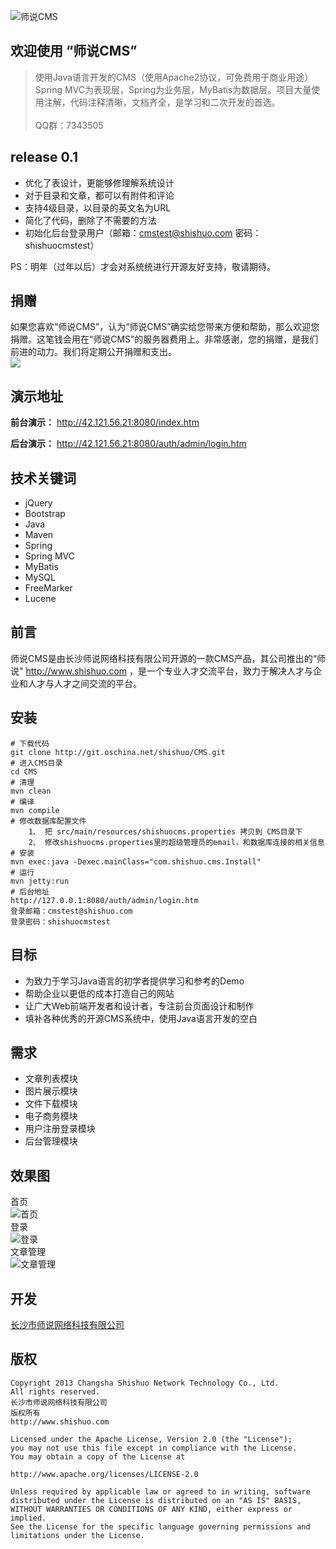 ![师说CMS](/src/main/webapp/system/images/logo.png "师说CMS")

## 欢迎使用 “师说CMS”

> 使用Java语言开发的CMS（使用Apache2协议，可免费用于商业用途）<br>
> Spring MVC为表现层，Spring为业务层，MyBatis为数据层。项目大量使用注解，代码注释清晰，文档齐全，是学习和二次开发的首选。<br>
><br>
>QQ群：7343505

## release 0.1
* 优化了表设计，更能够修理解系统设计
* 对于目录和文章，都可以有附件和评论
* 支持4级目录，以目录的英文名为URL
* 简化了代码，删除了不需要的方法
* 初始化后台登录用户（邮箱：cmstest@shishuo.com 密码：shishuocmstest）

PS：明年（过年以后）才会对系统统进行开源友好支持，敬请期待。

## 捐赠
如果您喜欢“师说CMS”，认为“师说CMS”确实给您带来方便和帮助，那么欢迎您捐赠。这笔钱会用在“师说CMS”的服务器费用上。非常感谢，您的捐赠，是我们前进的动力。我们将定期公开捐赠和支出。<br>
<a href='http://me.alipay.com/herbert'> <img src='https://img.alipay.com/sys/personalprod/style/mc/btn-index.png' /> </a>

## 演示地址

**前台演示：** http://42.121.56.21:8080/index.htm

**后台演示：** http://42.121.56.21:8080/auth/admin/login.htm

## 技术关键词
* jQuery
* Bootstrap
* Java
* Maven
* Spring
* Spring MVC
* MyBatis
* MySQL
* FreeMarker
* Lucene

## 前言

师说CMS是由长沙师说网络科技有限公司开源的一款CMS产品，其公司推出的“师说" http://www.shishuo.com ，是一个专业人才交流平台，致力于解决人才与企业和人才与人才之间交流的平台。

## 安装

	# 下载代码
	git clone http://git.oschina.net/shishuo/CMS.git
	# 进入CMS目录
	cd CMS
	# 清理
	mvn clean
	# 编译
	mvn compile
	# 修改数据库配置文件
		1、 把 src/main/resources/shishuocms.properties 拷贝到 CMS目录下
		2、 修改shishuocms.properties里的超级管理员的email，和数据库连接的相关信息
	# 安装
	mvn exec:java -Dexec.mainClass="com.shishuo.cms.Install"
	# 运行
	mvn jetty:run
	# 后台地址
	http://127.0.0.1:8080/auth/admin/login.htm
	登录邮箱：cmstest@shishuo.com
	登录密码：shishuocmstest


## 目标

 - 为致力于学习Java语言的初学者提供学习和参考的Demo 
 - 帮助企业以更低的成本打造自己的网站
 - 让广大Web前端开发者和设计者，专注前台页面设计和制作
 - 填补各种优秀的开源CMS系统中，使用Java语言开发的空白

## 需求

 - 文章列表模块
 - 图片展示模块
 - 文件下载模块
 - 电子商务模块
 - 用户注册登录模块
 - 后台管理模块
 
## 效果图
首页<br>
![首页](/doc/images/default.png "首页")<br>
登录<br>
![登录](/doc/images/login.png "登录")<br>
文章管理<br>
![文章管理](/doc/images/file.png "文章管理")

## 开发

[长沙市师说网络科技有限公司][1]

## 版权

    Copyright 2013 Changsha Shishuo Network Technology Co., Ltd. 
    All rights reserved.
    长沙市师说网络科技有限公司
    版权所有
    http://www.shishuo.com
    
    Licensed under the Apache License, Version 2.0 (the "License");
    you may not use this file except in compliance with the License.
    You may obtain a copy of the License at
    
    http://www.apache.org/licenses/LICENSE-2.0
    
    Unless required by applicable law or agreed to in writing, software
    distributed under the License is distributed on an "AS IS" BASIS,
    WITHOUT WARRANTIES OR CONDITIONS OF ANY KIND, either express or implied.
    See the License for the specific language governing permissions and
    limitations under the License.


  [1]: http://www.shishuo.com

  
  
  
  
  